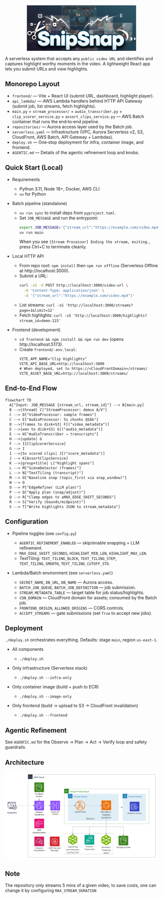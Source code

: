 <p align="center">
  <img src="./poster-small.png" height="150px"/>
</p>

A serverless system that accepts any `public video URL` and identifies and captures highlight worthy moments in the video. A lightweight React app lets you submit URLs and view highlights.

## Monorepo Layout

- `frontend/` — Vite + React UI (submit URL, dashboard, highlight player).
- `api_lambda/` — AWS Lambda handlers behind HTTP API Gateway (submit job, list streams, fetch highlights).
- `main.py` + `stream_processor/` + `audio_transcriber.py` + `clip_scorer_service.py` + `assort_clips_service.py` — AWS Batch container that runs the end‑to‑end pipeline.
- `repositories/` — Aurora access layer used by the Batch job.
- `serverless.yaml` — Infrastructure (VPC, Aurora Serverless v2, S3, CloudFront, AWS Batch, API Gateway + Lambdas).
- `deploy.sh` — One‑stop deployment for infra, container image, and frontend.
- `AGENTIC.md` — Details of the agentic refinement loop and knobs.

## Quick Start (Local)

- Requirements
  - Python 3.11, Node 18+, Docker, AWS CLI
  - `uv` for Python

- Batch pipeline (standalone)
  - `uv run sync` to install deps from `pyproject.toml`.
  - Set `JOB_MESSAGE` and run the entrypoint:
    ```bash
    export JOB_MESSAGE='{"stream_url":"https://example.com/video.mp4","stream_id":"demo-123"}'
    uv run main
    ```
    When you see `[Stream Processor] Ending the stream, exiting.`, press Ctrl+C to terminate cleanly.

- Local HTTP API
  - From repo root: `npm install` then `npm run offline` (Serverless Offline at http://localhost:3000).
  - Submit a URL:
    ```bash
    curl -sS -X POST http://localhost:3000/video-url \
      -H 'Content-Type: application/json' \
      -d '{"stream_url":"https://example.com/video.mp4"}'
    ```
  - List streams: `curl -sS 'http://localhost:3000/streams?page=1&limit=12'`
  - Fetch highlights: `curl -sS 'http://localhost:3000/highlights?stream_id=demo-123'`

- Frontend (development)
  - `cd frontend && npm install && npm run dev` (opens http://localhost:5173).
  - Create `frontend/.env.local`:
    ```env
    VITE_APP_NAME="Clip Highlights"
    VITE_API_BASE_URL=http://localhost:3000
    # When deployed, set to https://<CloudFrontDomain>/streams/
    VITE_ASSET_BASE_URL=http://localhost:3000/streams/
    ```

## End‑to‑End Flow

```mermaid
flowchart TD
  A["Input: JOB_MESSAGE {stream_url, stream_id}"] --> B[main.py]
  B -->|thread| C["StreamProcessor: demux A/V"]
  C --> D["VideoProcessor: sample frames"]
  C --> E["AudioProcessor: 5s chunks @16k"]
  D -->|frames to disk+S3| F[("video_metadata")]
  E -->|wav to disk+S3| G[("audio_metadata")]
  E --> H["AudioTranscriber → transcripts"]
  H -->|update| G
  F --> I[ClipScorerService]
  G --> I
  I -->|5s scored clips| J[("score_metadata")]
  J --> K[AssortClipsService]
  K -->|group+title| L["Highlight spans"]
  L --> M["SceneDetector (frames)"]
  L --> N["TextTiling (transcript)"]
  M --> O["Baseline snap (topic_first via snap_window)"]
  N --> O
  O --> P["EdgeRefiner (LLM plan)"]
  P --> Q["Apply plan (snap/adjust)"]
  Q --> R["Clamp edges to ±MAX_EDGE_SHIFT_SECONDS"]
  R --> S["Verify (bounds/midpoint)"]
  S --> T["Write highlights JSON to stream_metadata"]
```

## Configuration

- Pipeline toggles (see `config.py`)
  - `AGENTIC_REFINEMENT_ENABLED` — skip/enable snapping + LLM refinement.
  - `MAX_EDGE_SHIFT_SECONDS`, `HIGHLIGHT_MIN_LEN`, `HIGHLIGHT_MAX_LEN`.
  - TextTiling: `TEXT_TILING_BLOCK`, `TEXT_TILING_STEP`, `TEXT_TILING_SMOOTH`, `TEXT_TILING_CUTOFF_STD`.

- Lambda/Batch environment (see `serverless.yaml`)
  - `SECRET_NAME`, `DB_URL`, `DB_NAME` — Aurora access.
  - `BATCH_JOB_QUEUE`, `BATCH_JOB_DEFINITION` — job submission.
  - `STREAM_METADATA_TABLE` — target table for job status/highlights.
  - `CDN_DOMAIN` — CloudFront domain for assets; consumed by the Batch job.
  - `FRONTEND_ORIGIN`, `ALLOWED_ORIGINS` — CORS controls.
  - `ACCEPT_STREAMS` — gate submissions (set `True` to accept new jobs).

## Deployment

`./deploy.sh` orchestrates everything. Defaults: stage `main`, region `us-east-1`.

- All components
  - `./deploy.sh`

- Only infrastructure (Serverless stack)
  - `./deploy.sh --infra-only`

- Only container image (build + push to ECR)
  - `./deploy.sh --image-only`

- Only frontend (build → upload to S3 → CloudFront invalidation)
  - `./deploy.sh --frontend`

## Agentic Refinement
See `AGENTIC.md` for the Observe → Plan → Act → Verify loop and safety guardrails.

## Architecture

![Architecture](architecture.png)

## Note
The repository only streams 5 mins of a given video, to save costs, one can change it by configuring `MAX_STREAM_DURATION`